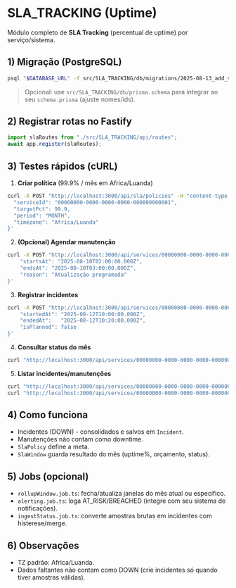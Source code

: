 # SLA_TRACKING (Uptime)

Módulo completo de **SLA Tracking** (percentual de uptime) por serviço/sistema.

## 1) Migração (PostgreSQL)
```bash
psql "$DATABASE_URL" -f src/SLA_TRACKING/db/migrations/2025-08-13_add_sla_tracking.sql
```
> Opcional: use `src/SLA_TRACKING/db/prisma.schema` para integrar ao seu `schema.prisma` (ajuste nomes/ids).

## 2) Registrar rotas no Fastify
```ts
import slaRoutes from "./src/SLA_TRACKING/api/routes";
await app.register(slaRoutes);
```

## 3) Testes rápidos (cURL)

1) **Criar política** (99.9% / mês em Africa/Luanda)
```bash
curl -X POST "http://localhost:3000/api/sla/policies" -H "content-type: application/json" -d '{
  "serviceId": "00000000-0000-0000-0000-000000000001",
  "targetPct": 99.9,
  "period": "MONTH",
  "timezone": "Africa/Luanda"
}'
```

2) **(Opcional) Agendar manutenção**
```bash
curl -X POST "http://localhost:3000/api/services/00000000-0000-0000-0000-000000000001/maintenance-windows"   -H "content-type: application/json" -d '{
    "startsAt": "2025-08-10T02:00:00.000Z",
    "endsAt": "2025-08-10T03:00:00.000Z",
    "reason": "Atualização programada"
}'
```

3) **Registrar incidentes**
```bash
curl -X POST "http://localhost:3000/api/services/00000000-0000-0000-0000-000000000001/sla/incidents"   -H "content-type: application/json" -d '{
    "startedAt": "2025-08-12T10:00:00.000Z",
    "endedAt":   "2025-08-12T10:20:00.000Z",
    "isPlanned": false
}'
```

4) **Consultar status do mês**
```bash
curl "http://localhost:3000/api/services/00000000-0000-0000-0000-000000000001/sla/status?period=2025-08"
```

5) **Listar incidentes/manutenções**
```bash
curl "http://localhost:3000/api/services/00000000-0000-0000-0000-000000000001/sla/incidents?from=2025-08-01T00:00:00.000Z&to=2025-09-01T00:00:00.000Z"
curl "http://localhost:3000/api/services/00000000-0000-0000-0000-000000000001/maintenance-windows?from=2025-08-01T00:00:00.000Z&to=2025-09-01T00:00:00.000Z"
```

## 4) Como funciona
- Incidentes (DOWN) - consolidados e salvos em `Incident`.
- Manutenções não contam como downtime.
- `SlaPolicy` define a meta.
- `SlaWindow` guarda resultado do mês (uptime%, orçamento, status).

## 5) Jobs (opcional)
- `rollupWindow.job.ts`: fecha/atualiza janelas do mês atual ou específico.
- `alerting.job.ts`: loga AT_RISK/BREACHED (integre com seu sistema de notificações).
- `ingestStatus.job.ts`: converte amostras brutas em incidentes com histerese/merge.

## 6) Observações
- TZ padrão: Africa/Luanda.
- Dados faltantes não contam como DOWN (crie incidentes só quando tiver amostras válidas).
